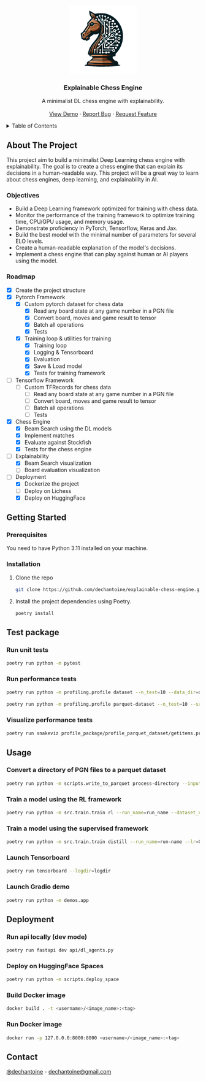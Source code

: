 <!-- PROJECT LOGO -->
<br />
<div align="center">
  <a href="https://github.com/dechantoine/explainable-chess-engine">
    <img src="images/xplainable.png" alt="Logo" width="180" height="180">
  </a>

  <h3 align="center">Explainable Chess Engine</h3>

  <p align="center">
    A minimalist DL chess engine with explainability.
    <br />
    <br />
    <a href="https://huggingface.co/spaces/dechantoine/explainable-chess-engine">View Demo</a>
    ·
    <a href="https://github.com/dechantoine/explainable-chess-engine">Report Bug</a>
    ·
    <a href="https://github.com/dechantoine/explainable-chess-engine">Request Feature</a>
  </p>
</div>

<!-- TABLE OF CONTENTS -->
<details>
  <summary>Table of Contents</summary>
  <ol>
    <li>
      <a href="#about-the-project">About The Project</a>
      <ul>
        <li><a href="#objectives">Objectives</a></li>
        <li><a href="#roadmap">Roadmap</a></li>
      </ul>
    </li>
    <li>
      <a href="#getting-started">Getting Started</a>
      <ul>
        <li><a href="#prerequisites">Prerequisites</a></li>
        <li><a href="#installation">Installation</a></li>
      </ul>
    </li>
    <li><a href="#usage">Usage</a></li>
    <li><a href="#license">License</a></li>
    <li><a href="#contact">Contact</a></li>
  </ol>
</details>

<!-- ABOUT -->

## About The Project

This project aim to build a minimalist Deep Learning chess engine with explainability.
The goal is to create a chess engine that can explain its decisions in a human-readable way.
This project will be a great way to learn about chess engines, deep learning, and explainability in AI.

### Objectives

- Build a Deep Learning framework optimized for training with chess data.
- Monitor the performance of the training framework to optimize training time, CPU/GPU usage, and memory usage.
- Demonstrate proficiency in PyTorch, Tensorflow, Keras and Jax.
- Build the best model with the minimal number of parameters for several ELO levels.
- Create a human-readable explanation of the model's decisions.
- Implement a chess engine that can play against human or AI players using the model.

### Roadmap

- [x] Create the project structure
- [x] Pytorch Framework
  - [x] Custom pytorch dataset for chess data
    - [x] Read any board state at any game number in a PGN file
    - [x] Convert board, moves and game result to tensor
    - [x] Batch all operations
    - [x] Tests
  - [x] Training loop & utilities for training
    - [x] Training loop
    - [x] Logging & Tensorboard
    - [x] Evaluation
    - [x] Save & Load model
    - [x] Tests for training framework
- [ ] Tensorflow Framework
  - [ ] Custom TFRecords for chess data
    - [ ] Read any board state at any game number in a PGN file
    - [ ] Convert board, moves and game result to tensor
    - [ ] Batch all operations
    - [ ] Tests
- [x] Chess Engine
  - [x] Beam Search using the DL models
  - [x] Implement matches
  - [x] Evaluate against Stockfish
  - [x] Tests for the chess engine
- [ ] Explainability
  - [x] Beam Search visualization
  - [ ] Board evaluation visualization
- [ ] Deployment
  - [x] Dockerize the project
  - [ ] Deploy on Lichess
  - [x] Deploy on HuggingFace

<!-- GETTING STARTED -->

## Getting Started

### Prerequisites

You need to have Python 3.11 installed on your machine.

### Installation

1. Clone the repo
   ```sh
   git clone https://github.com/dechantoine/explainable-chess-engine.git
   ```
2. Install the project dependencies using Poetry.
   ```sh
   poetry install
   ```

## Test package

### Run unit tests

```sh
poetry run python -m pytest
```

### Run performance tests

```sh
poetry run python -m profiling.profile dataset --n_test=10 --data_dir=data --save_dir=profile
```

```sh
poetry run python -m profiling.profile parquet-dataset --n_test=10 --save_dir=profile_package/profile_parquet_dataset --max_workers=8
```

### Visualize performance tests

```sh
poetry run snakeviz profile_package/profile_parquet_dataset/getitems.prof
```

## Usage

### Convert a directory of PGN files to a parquet dataset

```sh
poetry run python -m scripts.write_to_parquet process-directory --input_path=sample_data --output_path=parquet_data
```

### Train a model using the RL framework

```sh
poetry run python -m src.train.train rl --run_name=run_name --dataset_num_workers=8 --dataloaders_num_workers=2 --train_size=0.9 --n_epochs=20 --batch_size=64 --lr=0.1 --gamma=0.99 --log_sampling=0.05 --eval_sampling=1.0 --checkpoint_dir=checkpoints --log_dir=logdir
```

### Train a model using the supervised framework

```sh
poetry run python -m src.train.train distill --run_name=run-name --lr=0.01 --dataloaders_num_workers=4 --log_sampling=0.01 --eval_sampling=1.0 --checkpoint_dir=checkpoints --log_dir=logdir
```

### Launch Tensorboard

```sh
poetry run tensorboard --logdir=logdir
```

### Launch Gradio demo

```sh
poetry run python -m demos.app
```

## Deployment

### Run api locally (dev mode)

```sh
poetry run fastapi dev api/dl_agents.py
```

### Deploy on HuggingFace Spaces

```sh
poetry run python -m scripts.deploy_space
```

### Build Docker image

```sh
docker build . -t <username>/<image_name>:<tag>
```

### Run Docker image

```sh
docker run -p 127.0.0.0:8000:8000 <username>/<image_name>:<tag>
```

<!-- CONTACT -->

## Contact

[@dechantoine](https://twitter.com/AI_bIAses) - dechantoine@gmail.com
